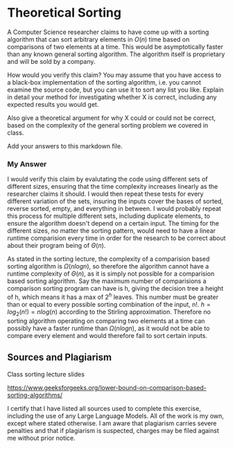# Theoretical Sorting

A Computer Science researcher claims to have come up with a sorting algorithm
that can sort arbitrary elements in $O(n)$ time based on comparisons of two
elements at a time. This would be asymptotically faster than any known general
sorting algorithm. The algorithm itself is proprietary and will be sold by a
company.

How would you verify this claim? You may assume that you have access to a
black-box implementation of the sorting algorithm, i.e. you cannot examine the
source code, but you can use it to sort any list you like. Explain in detail
your method for investigating whether X is correct, including any expected
results you would get.

Also give a theoretical argument for why X could or could not be correct, based
on the complexity of the general sorting problem we covered in class.

Add your answers to this markdown file.

### My Answer

I would verify this claim by evalutating the code using different sets of different sizes, ensuring that the time complexity increases linearly as the researcher claims it should. I would then repeat these tests for every different variation of the sets, insuring the inputs cover the bases of sorted, reverse sorted, empty, and everything in between. I would probably repeat this process for multiple different sets, including duplicate elements, to ensure the algorithm doesn't depend on a certain input. The timing for the different sizes, no matter the sorting pattern, would need to have a linear runtime comparision every time in order for the research to be correct about about their program being of $\Theta(n)$. 

As stated in the sorting lecture, the complexity of a comparision based sorting algorithm is $\Omega(nlogn)$, so therefore the algorithm cannot have a runtime complexity of $\Theta(n)$, as it is simply not possible for a comparision based sorting algorithm. Say the maximum number of comparisions a comparison sorting program can have is h, giving the decision tree a height of h, which means it has a max of $2^h$ leaves. This number must be greater than or equal to every possible sorting combination of the input, n!. $h = log_2(n!) = nlog(n)$ according to the Stirling approximation. Therefore no sorting algorithm operating on comparing two elements at a time can possibly have a faster runtime than $\Omega(nlogn)$, as it would not be able to compare every element and would therefore fail to sort certain inputs. 

## Sources and Plagiarism 

Class sorting lecture slides 

https://www.geeksforgeeks.org/lower-bound-on-comparison-based-sorting-algorithms/

I certify that I have listed all sources used to complete this exercise, including the use of any Large Language Models. All of the work is my own, except where stated otherwise. I am aware that plagiarism carries severe penalties and that if plagiarism is suspected, charges may be filed against me without prior notice.
